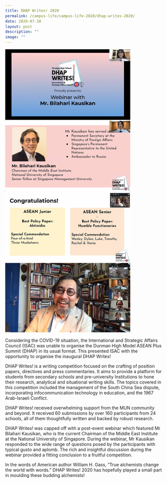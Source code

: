 ```yaml
---
title: DHAP Writes! 2020
permalink: /campus-life/campus-life-2020/dhap-writes-2020/
date: 2020-07-30
layout: post
description: ""
image: ""
---
```

<img src="/images/q1.png" 
         style="width:400px"
	/>
<br>
<img src="/images/q2.png" 
         style="width:400px"
	/>
<br>
<img src="/images/q3.png" 
         style="width:400px"
	/>
<br>
<img src="/images/q4.png" 
         style="width:400px"
	/>
<br>


Considering the COVID-19 situation, the International and Strategic Affairs Council (ISAC) was unable to organise the Dunman High Model ASEAN Plus Summit (DHAP) in its usual format. This presented ISAC with the opportunity to organise the inaugural DHAP Writes!

DHAP Writes! is a writing competition focused on the crafting of position papers, directives and press commentaries. It aims to provide a platform for students from secondary schools and pre-university Institutions to hone their research, analytical and situational writing skills. The topics covered in this competition included the management of the South China Sea dispute, incorporating infocommunication technology in education, and the 1967 Arab-Israeli Conflict.

DHAP Writes! received overwhelming support from the MUN community and beyond. It received 60 submissions by over 160 participants from 24 schools, all of them thoughtfully written and backed by robust research.

DHAP Writes! was capped off with a post-event webinar which featured Mr Bilahari Kausikan, who is the current Chairman of the Middle East Institute at the National University of Singapore. During the webinar, Mr Kausikan responded to the wide range of questions posed by the participants with typical gusto and aplomb. The rich and insightful discussion during the webinar provided a fitting conclusion to a fruitful competition.

In the words of American author William H. Gass, “True alchemists change the world with words.” DHAP Writes! 2020 has hopefully played a small part in moulding these budding alchemists!